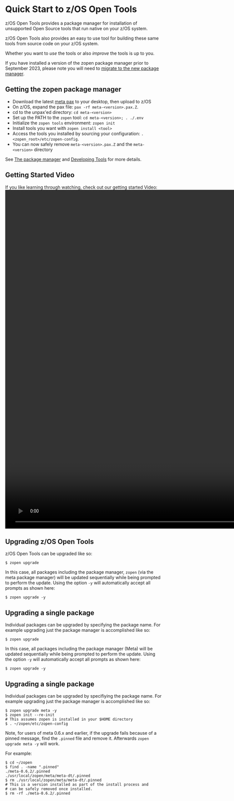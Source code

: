 # Quick Start to z/OS Open Tools

z/OS Open Tools provides a package manager for 
installation of unsupported Open Source tools that run native on your z/OS system. 

z/OS Open Tools also provides an easy to use tool for building these same tools from 
source code on your z/OS system. 

Whether you want to _use_ the tools or also _improve_ the tools is up to you.

If you have installed a version of the zopen package manager prior to September 2023, 
please note you will need to [migrate to the new package manager](Migration.md). 

## Getting the zopen package manager

- Download the latest [meta pax](https://github.com/ZOSOpenTools/meta/releases) to your desktop, then upload to z/OS
- On z/OS, expand the pax file: `pax -rf meta-<version>.pax.Z`. 
- cd to the unpax'ed directory: `cd meta-<version>`
- Set up the PATH to the `zopen` tool: `cd meta-<version>; . ./.env`
- Initialize the `zopen tools` environment: `zopen init`
- Install tools you want with `zopen install <tool>`
- Access the tools you installed by sourcing your configuration: `. <zopen_root>/etc/zopen-config`.
- You can now safely remove `meta-<version>.pax.Z` and the `meta-<version>` directory

See [The package manager](ThePackageManager.md) and [Developing Tools](developing.md) for more details.

## Getting Started Video
If you like learning through watching, check out our getting started Video:
<video height="1080" controls>
  <source src="https://github.com/ZOSOpenTools/collateral/raw/main/ZOSOpenToolsIntroV2-cropped.mp4" type="video/mp4">
</video>


## Upgrading z/OS Open Tools

z/OS Open Tools can be upgraded like so:

```
$ zopen upgrade
```

In this case, all packages including the package manager, `zopen` (via the meta package manager) will
be updated sequentially while being prompted to perform the update.
Using the option `-y` will automatically accept all prompts as
shown here:

```
$ zopen upgrade -y
```


## Upgrading a single package

Individual packages can be upgraded by specifying the package
name.  For example upgrading just the package manager is
accomplished like so:

```
$ zopen upgrade
```

In this case, all packages including the package manager (Meta) will
be updated sequentially while being prompted to perform the update.
Using the option `-y` will automatically accept all prompts as
shown here:

```
$ zopen upgrade -y
```

## Upgrading a single package

Individual packages can be upgraded by specifiying the package
name.  For example upgrading just the package manager is
accomplished like so:

```
$ zopen upgrade meta -y
$ zopen init --re-init
# This assumes zopen is installed in your $HOME directory
$ . ~/zopen/etc/zopen-config
```

Note, for users of meta 0.6.x and earlier, if the upgrade fails because of a pinned message, find the 
`.pinned` file and remove it.  Afterwards `zopen upgrade meta -y` will
work.

For example:

```
$ cd ~/zopen
$ find . -name ".pinned"
./meta-0.6.2/.pinned
./usr/local/zopen/meta/meta-dt/.pinned
$ rm ./usr/local/zopen/meta/meta-dt/.pinned
# This is a version installed as part of the install process and
# can be safely removed once installed.
$ rm -rf ./meta-0.6.2/.pinned
```



